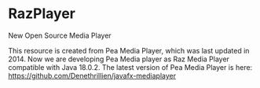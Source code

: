 # RazPlayer
New Open Source Media Player


This resource is created from Pea Media Player, which was last updated in 2014.
Now we are developing Pea Media player as Raz Media Player compatible with Java 18.0.2.
The latest version of Pea Media Player is here: https://github.com/Denethrillien/javafx-mediaplayer
